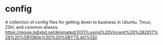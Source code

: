 # config
A collection of config files for getting down to business in Ubuntu. Tmux, ZSH, and common aliases.
https://movie.bdixbd.net/Animated/2017/Loving%20Vincent%20%282017%29%20%5B1080p%5D%20%5BYTS.AG%5D/
